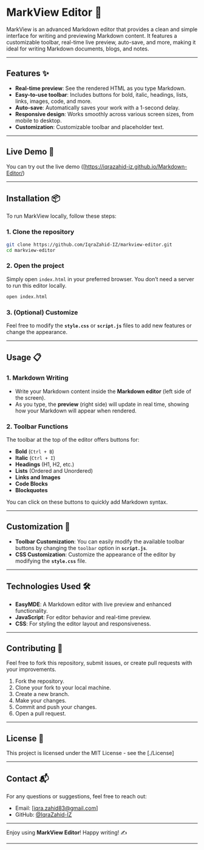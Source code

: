 

# MarkView Editor 📝

MarkView is an advanced Markdown editor that provides a clean and simple interface for writing and previewing Markdown content. It features a customizable toolbar, real-time live preview, auto-save, and more, making it ideal for writing Markdown documents, blogs, and notes.

---

## Features ✨

- **Real-time preview**: See the rendered HTML as you type Markdown.
- **Easy-to-use toolbar**: Includes buttons for bold, italic, headings, lists, links, images, code, and more.
- **Auto-save**: Automatically saves your work with a 1-second delay.
- **Responsive design**: Works smoothly across various screen sizes, from mobile to desktop.
- **Customization**: Customizable toolbar and placeholder text.

---

## Live Demo 🚀

You can try out the live demo ([https://iqrazahid-iz.github.io/Markdown-Editor/) 

---

## Installation 📦

To run MarkView locally, follow these steps:

### 1. Clone the repository

```bash
git clone https://github.com/IqraZahid-IZ/markview-editor.git
cd markview-editor
```

### 2. Open the project

Simply open `index.html` in your preferred browser. You don’t need a server to run this editor locally.

```bash
open index.html
```

### 3. (Optional) Customize

Feel free to modify the **`style.css`** or **`script.js`** files to add new features or change the appearance.

---

## Usage 📋

### 1. **Markdown Writing**

- Write your Markdown content inside the **Markdown editor** (left side of the screen).
- As you type, the **preview** (right side) will update in real time, showing how your Markdown will appear when rendered.

### 2. **Toolbar Functions**

The toolbar at the top of the editor offers buttons for:

- **Bold** (`Ctrl + B`)
- **Italic** (`Ctrl + I`)
- **Headings** (H1, H2, etc.)
- **Lists** (Ordered and Unordered)
- **Links and Images**
- **Code Blocks**
- **Blockquotes**

You can click on these buttons to quickly add Markdown syntax.

---

## Customization 🎨

- **Toolbar Customization**: You can easily modify the available toolbar buttons by changing the `toolbar` option in **`script.js`**.
- **CSS Customization**: Customize the appearance of the editor by modifying the **`style.css`** file.

---

## Technologies Used 🛠️

- **EasyMDE**: A Markdown editor with live preview and enhanced functionality.
- **JavaScript**: For editor behavior and real-time preview.
- **CSS**: For styling the editor layout and responsiveness.

---

## Contributing 🤝

Feel free to fork this repository, submit issues, or create pull requests with your improvements.

1. Fork the repository.
2. Clone your fork to your local machine.
3. Create a new branch.
4. Make your changes.
5. Commit and push your changes.
6. Open a pull request.

---

## License 📜

This project is licensed under the MIT License - see the [./License]

---

## Contact 📬

For any questions or suggestions, feel free to reach out:

- Email: [iqra.zahid83@gmail.com]
- GitHub: [@IqraZahid-IZ](https://github.com/IqraZahid-IZ)

---

Enjoy using **MarkView Editor**! Happy writing! ✍️

---

